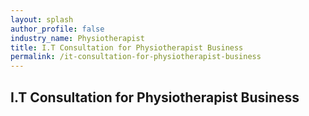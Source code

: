 ```yaml
---
layout: splash 
author_profile: false 
industry_name: Physiotherapist
title: I.T Consultation for Physiotherapist Business
permalink: /it-consultation-for-physiotherapist-business
---
```


## I.T Consultation for Physiotherapist Business